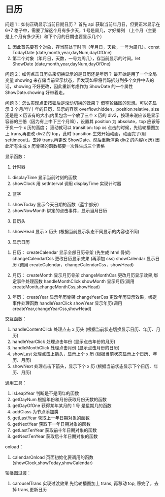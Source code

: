 # 日历

问题 1：如何正确显示当前日期日历？
首先 api 获取当前年月日，但要正常显示在 6\*7 格子中，需要了解这个月有多少天，1 号是周几，才好排列
（上个月（主要是上个月有多少天）和下个月的日期也要显示几个）

1. 因此首先要有个对象，存当前处于时间（年月日，天数，一号为周几）。const TodayDate (date,month,year,dayNum,dayOfOne)
2. 第二个对象（年月日，天数，一号为周几），存当前显示的时间。let ShowDate (date,month,year,dayNum,dayOfOne)

问题 2：如何点击日历头来切换显示的是日历还是年历？
最开始是用了一个全局变量 showing 来存储当前显示状态，但发现如果将代码拆分到多个文件中去的话，showing 不好更改，因此重新考虑作为 ShowDate 的一个属性 ShowDate.showing 好带着走。

问题 3：怎么实现点击按钮后是滚动切换的效果？
借鉴轮播图的思想。可以先显示 3 个月/年/十年的日历，显示的容器 overflow:hidden，position:relative, size 还是是 x 历该有的大小;内里包含一个放了三个 x 历的 div2，按理来说应该是显示容器的三倍（因为有上中下三个月嘛），设置其 position 为 absolute，top 应该等于负一个 x 历的高度；
滚动就可以 transition: top xs
点击的时候，先给轮播图加上 trans,再更改 div2 的 top，此时 transition 生效开始动画，动画完了(用 settimeout)。去掉 trans,再更改 ShowDate。然后重新渲染 div2 的内容(x 历)
因此所有生成 x 历骨架的函数都要一次性生成三个表格

显示函数：

1. 计时器

1) displayTime 显示当前时刻的函数
2) showClock 用 setInterval 调用 displayTime 实现计时器

2. 蓝字

1) showToday 显示今天日期的函数（蓝字部分）
2) showNowMonth 绑定的点击事件，显示当月日历

3. 日历头

1) showHead 显示 x 历头 (根据当前显示状态不同显示的内容也不同)

3. 显示日历

1) 日历：
   createCalendar 显示全部日历骨架 (先生成 html 骨架)
   changeCalendarCss 更改日历显示效果 (再添加 css)
   showCalendar 显示日历 (调用 createCalendar，changeCalendarCss，showHead)

2) 月历：
   createMonth 显示月历骨架
   changeMonthCss 更改月历显示效果,绑定事件处理函数 handleMonthClick
   showMonth 显示月历(调用 createMonth,changeMonthCss,showHead)

3) 年历：
   createYear 显示年历骨架
   changeYearCss 更改年历显示效果，绑定事件处理函数 handleYearClick
   showYear 显示年历(调用 createYear,changeYearCss,showHead)

交互函数：

1. handleContentClick 处理点击 x 历头 (根据当前状态切换显示日历、年历、月历)
2. handleYearClick 处理点击年份 (显示点击年份的月历)
3. handleMonthClick 处理点击月份 (显示点击月份的日历)
4. showLast 处理点击上箭头，显示上个 x 历 (根据当前状态显示上个日历、年历、月历)
5. showNext 处理点击下箭头，显示下个 x 历 (根据当前状态显示下个日历、年历、月历)

通用工具：

1. isLeapYear 判断是不是闰年的函数
2. getDayNum 根据年份和月份获取月份天数的函数
3. getDayOfOne 获得某年某月的 1 号 是星期几的函数
4. addClass 为节点添加类
5. getLastYear 获取上一年日期对象的函数
6. getNextYear 获取下一年日期对象的函数
7. getLastTenYear 获取前十年日期对象的函数
8. getNextTenYear 获取后十年日期对象的函数

onload：

1. calendarOnload 页面初始化要调用的函数(showClock,showToday,showCalendar)

轮播图过渡：

1. carouselTrans 实现过渡效果 先给轮播图加上 trans, 再移动 top, 移完了，去掉 trans,更新日历

